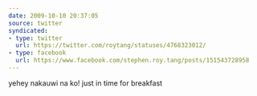 ```yaml
---
date: 2009-10-10 20:37:05
source: twitter
syndicated:
- type: twitter
  url: https://twitter.com/roytang/statuses/4768323012/
- type: facebook
  url: https://www.facebook.com/stephen.roy.tang/posts/151543728958
---
```


yehey nakauwi na ko! just in time for breakfast